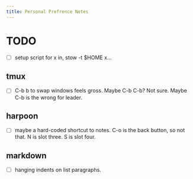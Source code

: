 ```yaml
---
title: Personal Prefrence Notes
---
```


# TODO

- [ ] setup script for x in, stow -t $HOME x...

## tmux

- [ ] C-b b to swap windows feels gross. Maybe C-b C-b? Not sure. Maybe C-b is
  the wrong for leader.

## harpoon

- [ ] maybe a hard-coded shortcut to notes.  C-o is the back button, so not
  that. N is slot three. S is slot four. 

## markdown

- [ ] hanging indents on list paragraphs.
